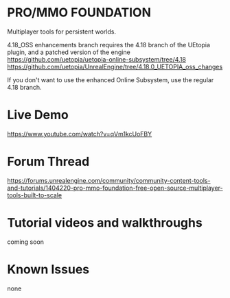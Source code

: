 # PRO/MMO FOUNDATION
Multiplayer tools for persistent worlds.

4.18_OSS enhancements branch requires the 4.18 branch of the UEtopia plugin, and a patched version of the engine
https://github.com/uetopia/uetopia-online-subsystem/tree/4.18
https://github.com/uetopia/UnrealEngine/tree/4.18.0_UETOPIA_oss_changes

If you don't want to use the enhanced Online Subsystem, use the regular 4.18 branch.

# Live Demo
https://www.youtube.com/watch?v=qVm1kcUoFBY

# Forum Thread
https://forums.unrealengine.com/community/community-content-tools-and-tutorials/1404220-pro-mmo-foundation-free-open-source-multiplayer-tools-built-to-scale

# Tutorial videos and walkthroughs
coming soon

# Known Issues
none
